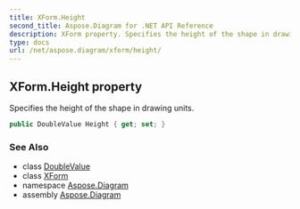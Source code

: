 ```yaml
---
title: XForm.Height
second_title: Aspose.Diagram for .NET API Reference
description: XForm property. Specifies the height of the shape in drawing units
type: docs
url: /net/aspose.diagram/xform/height/
---
```

## XForm.Height property

Specifies the height of the shape in drawing units.

```csharp
public DoubleValue Height { get; set; }
```

### See Also

* class [DoubleValue](../../doublevalue/)
* class [XForm](../)
* namespace [Aspose.Diagram](../../xform/)
* assembly [Aspose.Diagram](../../../)



